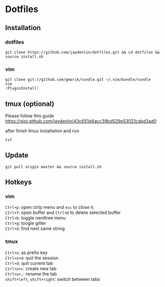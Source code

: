 # Dotfiles

## Installation

### dotfiles
```
git clone https://github.com/jaydenlin/dotfiles.git && cd dotfiles && source install.sh
```
### vim
```
git clone git://github.com/gmarik/vundle.git ~/.vim/bundle/vundle
vim
:PluginInstall!
```
## tmux (optional)
Please follow this guide
https://gist.github.com/jaydenlin/43c651d4acc39bd529e53021cabd3ad0

after finish tmux installation and run
```
tsf
```

## Update
```
git pull origin master && source install.sh
```

## Hotkeys
### vim
`Ctrl+p`: open ctrlp menu and `esc` to close it.  
`Ctrl+f`: open buffer and `Ctrl+@` to delete selected buffer  
`Ctrl+b`: toggle nerdtree menu  
`Ctrl+g`: toogle gitter  
`Ctrl+d`: find next same string  

### tmux
`Ctrl+o`: as prefix key  
`Ctrl+o+d`: quit the session  
`Ctrl+d`: quit current tab  
`Ctrl+o+c`: create new tab  
`Ctrl+o+,`: rename the tab  
`shift+left`, `shift+right`: switch between tabs
